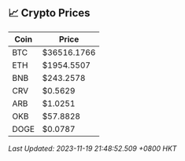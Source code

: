 ## 📈 Crypto Prices

| Coin | Price |
| ---- | ----- |
| BTC | $36516.1766 |
| ETH | $1954.5507 |
| BNB | $243.2578 |
| CRV | $0.5629 |
| ARB | $1.0251 |
| OKB | $57.8828 |
| DOGE | $0.0787 |

_Last Updated: 2023-11-19 21:48:52.509 +0800 HKT_